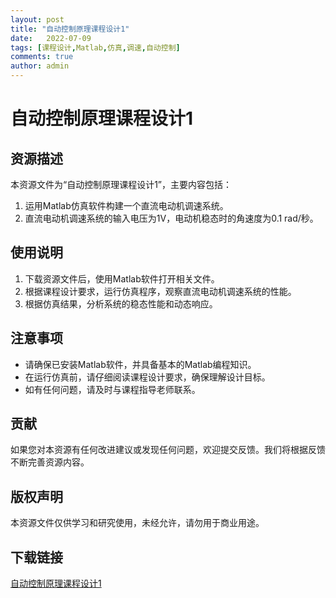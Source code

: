 ```yaml
---
layout: post
title: "自动控制原理课程设计1"
date:   2022-07-09
tags: [课程设计,Matlab,仿真,调速,自动控制]
comments: true
author: admin
---
```

# 自动控制原理课程设计1

## 资源描述

本资源文件为“自动控制原理课程设计1”，主要内容包括：

1. 运用Matlab仿真软件构建一个直流电动机调速系统。
2. 直流电动机调速系统的输入电压为1V，电动机稳态时的角速度为0.1 rad/秒。

## 使用说明

1. 下载资源文件后，使用Matlab软件打开相关文件。
2. 根据课程设计要求，运行仿真程序，观察直流电动机调速系统的性能。
3. 根据仿真结果，分析系统的稳态性能和动态响应。

## 注意事项

- 请确保已安装Matlab软件，并具备基本的Matlab编程知识。
- 在运行仿真前，请仔细阅读课程设计要求，确保理解设计目标。
- 如有任何问题，请及时与课程指导老师联系。

## 贡献

如果您对本资源有任何改进建议或发现任何问题，欢迎提交反馈。我们将根据反馈不断完善资源内容。

## 版权声明

本资源文件仅供学习和研究使用，未经允许，请勿用于商业用途。

## 下载链接

[自动控制原理课程设计1](https://pan.quark.cn/s/c422e1412dd8)